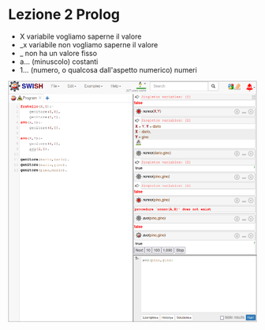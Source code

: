 # Lezione 2 Prolog  
+ X variabile vogliamo saperne il valore
+ _x variabile non vogliamo saperne il valore
+ _ non ha un valore fisso
+ a... (minuscolo) costanti  
+ 1... (numero, o qualcosa dall'aspetto numerico) numeri
<!-- + 'X' costante -->

![Codice Prolog](./Screen/Avo_prolog.png)  



